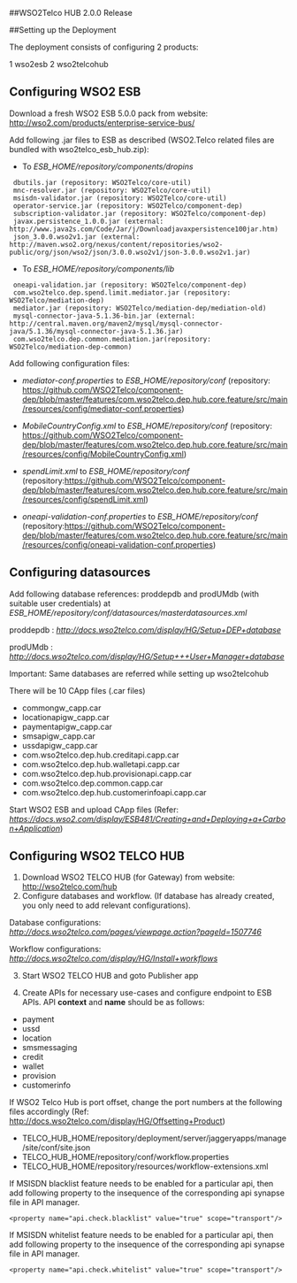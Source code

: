 ##WSO2Telco HUB 2.0.0 Release


##Setting up the Deployment

The deployment consists of configuring 2 products:

   1 wso2esb
   2 wso2telcohub

## Configuring WSO2 ESB

Download a fresh WSO2 ESB 5.0.0 pack from website: http://wso2.com/products/enterprise-service-bus/

Add following .jar files to ESB as described (WSO2.Telco related files are bundled with wso2telco_esb_hub.zip):

* To *ESB_HOME/repository/components/dropins*

```
 dbutils.jar (repository: WSO2Telco/core-util)
 mnc-resolver.jar (repository: WSO2Telco/core-util)
 msisdn-validator.jar (repository: WSO2Telco/core-util)
 operator-service.jar (repository: WSO2Telco/component-dep)
 subscription-validator.jar (repository: WSO2Telco/component-dep)
 javax.persistence_1.0.0.jar (external: http://www.java2s.com/Code/Jar/j/Downloadjavaxpersistence100jar.htm)
 json_3.0.0.wso2v1.jar (external: http://maven.wso2.org/nexus/content/repositories/wso2-public/org/json/wso2/json/3.0.0.wso2v1/json-3.0.0.wso2v1.jar)
```

* To  *ESB_HOME/repository/components/lib*

```
 oneapi-validation.jar (repository: WSO2Telco/component-dep)
 com.wso2telco.dep.spend.limit.mediator.jar (repository: WSO2Telco/mediation-dep)
 mediator.jar (repository: WSO2Telco/mediation-dep/mediation-old)
 mysql-connector-java-5.1.36-bin.jar (external: http://central.maven.org/maven2/mysql/mysql-connector-java/5.1.36/mysql-connector-java-5.1.36.jar)
 com.wso2telco.dep.common.mediation.jar(repository: WSO2Telco/mediation-dep-common) 
```

Add following configuration files:
* *mediator-conf.properties* to *ESB_HOME/repository/conf*
(repository: https://github.com/WSO2Telco/component-dep/blob/master/features/com.wso2telco.dep.hub.core.feature/src/main/resources/config/mediator-conf.properties)

* *MobileCountryConfig.xml* to *ESB_HOME/repository/conf*
(repository: https://github.com/WSO2Telco/component-dep/blob/master/features/com.wso2telco.dep.hub.core.feature/src/main/resources/config/MobileCountryConfig.xml)

* *spendLimit.xml* to *ESB_HOME/repository/conf*
(repository:https://github.com/WSO2Telco/component-dep/blob/master/features/com.wso2telco.dep.hub.core.feature/src/main/resources/config/spendLimit.xml)

* *oneapi-validation-conf.properties* to *ESB_HOME/repository/conf*
(repository:https://github.com/WSO2Telco/component-dep/blob/master/features/com.wso2telco.dep.hub.core.feature/src/main/resources/config/oneapi-validation-conf.properties)

## Configuring datasources

Add following database references: proddepdb and prodUMdb (with suitable user credentials) at *ESB_HOME/repository/conf/datasources/masterdatasources.xml*

proddepdb : *http://docs.wso2telco.com/display/HG/Setup+DEP+database*

prodUMdb : *http://docs.wso2telco.com/display/HG/Setup+++User+Manager+database*

Important: Same databases are referred while setting up wso2telcohub

There will be 10 CApp files (.car files)

* commongw_capp.car
* locationapigw_capp.car
* paymentapigw_capp.car
* smsapigw_capp.car
* ussdapigw_capp.car
* com.wso2telco.dep.hub.creditapi.capp.car
* com.wso2telco.dep.hub.walletapi.capp.car
* com.wso2telco.dep.hub.provisionapi.capp.car
* com.wso2telco.dep.common.capp.car
* com.wso2telco.dep.hub.customerinfoapi.capp.car

Start WSO2 ESB and upload CApp files (Refer: *https://docs.wso2.com/display/ESB481/Creating+and+Deploying+a+Carbon+Application*)


## Configuring WSO2 TELCO HUB

1. Download WSO2 TELCO HUB (for Gateway) from website: http://wso2telco.com/hub
2. Configure databases and workflow. (If database has already created, you only need to add relevant configurations).

Database configurations: *http://docs.wso2telco.com/pages/viewpage.action?pageId=1507746*

Workflow configurations: *http://docs.wso2telco.com/display/HG/Install+workflows*

3. Start WSO2 TELCO HUB and goto Publisher app

4. Create APIs for necessary use-cases and configure endpoint to ESB APIs. API __context__  and __name__ should be as follows:

* payment
* ussd
* location
* smsmessaging
* credit
* wallet
* provision
* customerinfo

If WSO2 Telco Hub is port offset, change the port numbers at the following files accordingly
    (Ref: http://docs.wso2telco.com/display/HG/Offsetting+Product)

* TELCO_HUB_HOME/repository/deployment/server/jaggeryapps/manage/site/conf/site.json
* TELCO_HUB_HOME/repository/conf/workflow.properties
* TELCO_HUB_HOME/repository/resources/workflow-extensions.xml

If MSISDN blacklist feature needs to be enabled for a particular api, then add following property to the insequence of the corresponding api synapse file in API manager.

```
<property name="api.check.blacklist" value="true" scope="transport"/>
```

If MSISDN whitelist feature needs to be enabled for a particular api, then add following property to the insequence of the corresponding api synapse file in API manager.
```
<property name="api.check.whitelist" value="true" scope="transport"/>
```








